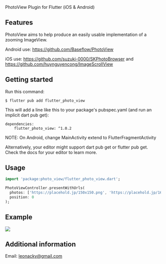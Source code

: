 <!--
This README describes the package. If you publish this package to pub.dev,
this README's contents appear on the landing page for your package.

For information about how to write a good package README, see the guide for
[writing package pages](https://dart.dev/guides/libraries/writing-package-pages).

For general information about developing packages, see the Dart guide for
[creating packages](https://dart.dev/guides/libraries/create-library-packages)
and the Flutter guide for
[developing packages and plugins](https://flutter.dev/developing-packages).
-->

PhotoView Plugin for Flutter (iOS & Android)

## Features

PhotoView aims to help produce an easily usable implementation of a zooming ImageView.

Android use: https://github.com/Baseflow/PhotoView

iOS use: https://github.com/suzuki-0000/SKPhotoBrowser and https://github.com/huynguyencong/ImageScrollView

## Getting started

Run this command:
```
$ flutter pub add flutter_photo_view
```

This will add a line like this to your package's pubspec.yaml (and run an implicit dart pub get):
```
dependencies:
    flutter_photo_view: ^1.0.2
```
NOTE: On Android, change MainActivity extend to FlutterFragmentActivity

Alternatively, your editor might support dart pub get or flutter pub get. Check the docs for your editor to learn more.

## Usage

```dart
import 'package:photo_view/flutter_photo_view.dart';

PhotoViewController.presentWithUrls(
  photos: ['https://placehold.jp/150x150.png', 'https://placehold.jp/160x160.png'], 
  position: 0
);
```

## Example
[![](https://markdown-videos.deta.dev/youtube/8KQSMuR_nLw)](https://youtu.be/8KQSMuR_nLw)

## Additional information
Email: leonacky@gmail.com
